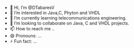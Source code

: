 - 👋 Hi, I’m @DTabaresV
- 👀 I’m interested in Java,C, Phyton and VHDL
- 🌱 I’m currently learning telecommunications engineering.
- 💞️ I’m looking to collaborate on Java, C and VHDL projects. 
- 📫 How to reach me ..
- 😄 Pronouns: ...
- ⚡ Fun fact: ...

<!---
DTabaresV/DTabaresV is a ✨ special ✨ repository because its `README.md` (this file) appears on your GitHub profile.
You can click the Preview link to take a look at your changes.
--->
